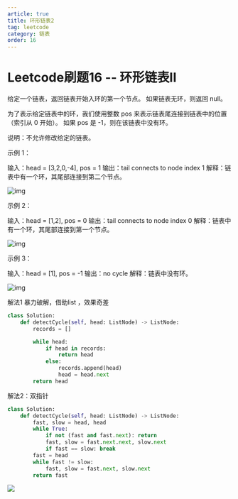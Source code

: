 ```yaml
---
article: true
title: 环形链表2
tag: leetcode
category: 链表
order: 16
---
```


# Leetcode刷题16 -- 环形链表II

给定一个链表，返回链表开始入环的第一个节点。 如果链表无环，则返回 null。

为了表示给定链表中的环，我们使用整数 pos 来表示链表尾连接到链表中的位置（索引从 0 开始）。 如果 pos 是 -1，则在该链表中没有环。

说明：不允许修改给定的链表。

 

示例 1：

输入：head = [3,2,0,-4], pos = 1
输出：tail connects to node index 1
解释：链表中有一个环，其尾部连接到第二个节点。

![img](https://assets.leetcode-cn.com/aliyun-lc-upload/uploads/2018/12/07/circularlinkedlist.png)


示例 2：

输入：head = [1,2], pos = 0
输出：tail connects to node index 0
解释：链表中有一个环，其尾部连接到第一个节点。

![img](https://assets.leetcode-cn.com/aliyun-lc-upload/uploads/2018/12/07/circularlinkedlist_test2.png)


示例 3：

输入：head = [1], pos = -1
输出：no cycle
解释：链表中没有环。

![img](https://assets.leetcode-cn.com/aliyun-lc-upload/uploads/2018/12/07/circularlinkedlist_test3.png)



解法1 暴力破解，借助list ，效果奇差

```python
class Solution:
    def detectCycle(self, head: ListNode) -> ListNode:
        records = []

        while head:
            if head in records:
                return head
            else:
                records.append(head)
                head = head.next
        return head
```





解法2：双指针 

```python
class Solution:
    def detectCycle(self, head: ListNode) -> ListNode:
        fast, slow = head, head
        while True:
            if not (fast and fast.next): return
            fast, slow = fast.next.next, slow.next
            if fast == slow: break
        fast = head
        while fast != slow:
            fast, slow = fast.next, slow.next
        return fast
```

![](https://golearning.oss-cn-shanghai.aliyuncs.com/obsidian扫码_搜索联合传播样式-标准色版.png)